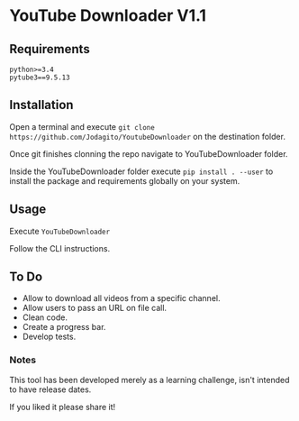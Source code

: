 # YouTube Downloader V1.1

## Requirements

    python>=3.4
    pytube3==9.5.13

## Installation

Open a terminal and execute `git clone https://github.com/Jodagito/YoutubeDownloader` on the destination folder.

Once git finishes clonning the repo navigate to YouTubeDownloader folder.

Inside the YouTubeDownloader folder execute `pip install . --user` to install the package and requirements globally on your system.

## Usage

Execute `YouTubeDownloader`

Follow the CLI instructions.

## To Do

- Allow to download all videos from a specific channel.
- Allow users to pass an URL on file call.
- Clean code.
- Create a progress bar.
- Develop tests.

### Notes

This tool has been developed merely as a learning challenge, isn't intended to have release dates.

If you liked it please share it!

